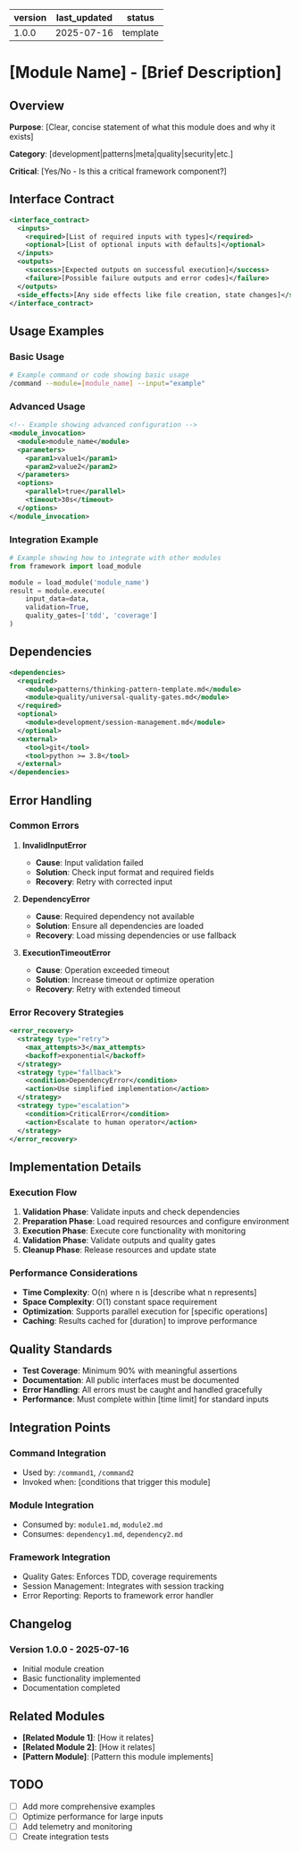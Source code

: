 | version | last_updated | status |
|---------|--------------|--------|
| 1.0.0   | 2025-07-16 | template |

# [Module Name] - [Brief Description]

## Overview

**Purpose**: [Clear, concise statement of what this module does and why it exists]

**Category**: [development|patterns|meta|quality|security|etc.]

**Critical**: [Yes/No - Is this a critical framework component?]

## Interface Contract

```xml
<interface_contract>
  <inputs>
    <required>[List of required inputs with types]</required>
    <optional>[List of optional inputs with defaults]</optional>
  </inputs>
  <outputs>
    <success>[Expected outputs on successful execution]</success>
    <failure>[Possible failure outputs and error codes]</failure>
  </outputs>
  <side_effects>[Any side effects like file creation, state changes]</side_effects>
</interface_contract>
```

## Usage Examples

### Basic Usage

```bash
# Example command or code showing basic usage
/command --module=[module_name] --input="example"
```

### Advanced Usage

```xml
<!-- Example showing advanced configuration -->
<module_invocation>
  <module>module_name</module>
  <parameters>
    <param1>value1</param1>
    <param2>value2</param2>
  </parameters>
  <options>
    <parallel>true</parallel>
    <timeout>30s</timeout>
  </options>
</module_invocation>
```

### Integration Example

```python
# Example showing how to integrate with other modules
from framework import load_module

module = load_module('module_name')
result = module.execute(
    input_data=data,
    validation=True,
    quality_gates=['tdd', 'coverage']
)
```

## Dependencies

```xml
<dependencies>
  <required>
    <module>patterns/thinking-pattern-template.md</module>
    <module>quality/universal-quality-gates.md</module>
  </required>
  <optional>
    <module>development/session-management.md</module>
  </optional>
  <external>
    <tool>git</tool>
    <tool>python >= 3.8</tool>
  </external>
</dependencies>
```

## Error Handling

### Common Errors

1. **InvalidInputError**
   - **Cause**: Input validation failed
   - **Solution**: Check input format and required fields
   - **Recovery**: Retry with corrected input

2. **DependencyError**
   - **Cause**: Required dependency not available
   - **Solution**: Ensure all dependencies are loaded
   - **Recovery**: Load missing dependencies or use fallback

3. **ExecutionTimeoutError**
   - **Cause**: Operation exceeded timeout
   - **Solution**: Increase timeout or optimize operation
   - **Recovery**: Retry with extended timeout

### Error Recovery Strategies

```xml
<error_recovery>
  <strategy type="retry">
    <max_attempts>3</max_attempts>
    <backoff>exponential</backoff>
  </strategy>
  <strategy type="fallback">
    <condition>DependencyError</condition>
    <action>Use simplified implementation</action>
  </strategy>
  <strategy type="escalation">
    <condition>CriticalError</condition>
    <action>Escalate to human operator</action>
  </strategy>
</error_recovery>
```

## Implementation Details

### Execution Flow

1. **Validation Phase**: Validate inputs and check dependencies
2. **Preparation Phase**: Load required resources and configure environment
3. **Execution Phase**: Execute core functionality with monitoring
4. **Validation Phase**: Validate outputs and quality gates
5. **Cleanup Phase**: Release resources and update state

### Performance Considerations

- **Time Complexity**: O(n) where n is [describe what n represents]
- **Space Complexity**: O(1) constant space requirement
- **Optimization**: Supports parallel execution for [specific operations]
- **Caching**: Results cached for [duration] to improve performance

## Quality Standards

- **Test Coverage**: Minimum 90% with meaningful assertions
- **Documentation**: All public interfaces must be documented
- **Error Handling**: All errors must be caught and handled gracefully
- **Performance**: Must complete within [time limit] for standard inputs

## Integration Points

### Command Integration
- Used by: `/command1`, `/command2`
- Invoked when: [conditions that trigger this module]

### Module Integration
- Consumed by: `module1.md`, `module2.md`
- Consumes: `dependency1.md`, `dependency2.md`

### Framework Integration
- Quality Gates: Enforces TDD, coverage requirements
- Session Management: Integrates with session tracking
- Error Reporting: Reports to framework error handler

## Changelog

### Version 1.0.0 - 2025-07-16
- Initial module creation
- Basic functionality implemented
- Documentation completed

## Related Modules

- **[Related Module 1]**: [How it relates]
- **[Related Module 2]**: [How it relates]
- **[Pattern Module]**: [Pattern this module implements]

## TODO

- [ ] Add more comprehensive examples
- [ ] Optimize performance for large inputs
- [ ] Add telemetry and monitoring
- [ ] Create integration tests